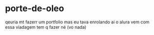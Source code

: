 # porte-de-oleo
qeuria mt fazerr um portfolio mas eu tava enrolando ai o alura vem com essa viadagem tem q fazer né (vo nada)
